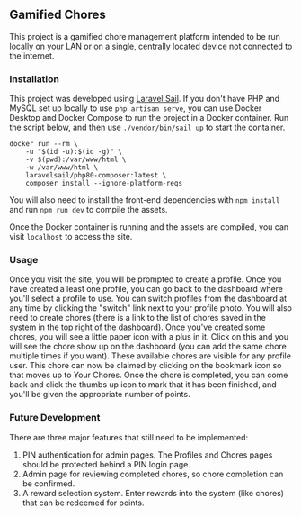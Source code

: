 ## Gamified Chores

This project is a gamified chore management platform intended to be run locally on your LAN
or on a single, centrally located device not connected to the internet.

### Installation

This project was developed using [Laravel Sail](https://laravel.com/docs/8.x/sail).
If you don't have PHP and MySQL set up locally to use `php artisan serve`, you can
use Docker Desktop and Docker Compose to run the project in a Docker container. Run
the script below, and then use `./vendor/bin/sail up` to start the container.

```
docker run --rm \
    -u "$(id -u):$(id -g)" \
    -v $(pwd):/var/www/html \
    -w /var/www/html \
    laravelsail/php80-composer:latest \
    composer install --ignore-platform-reqs
```

You will also need to install the front-end dependencies with `npm install` and
run `npm run dev` to compile the assets.

Once the Docker container is running and the assets are compiled, you can visit
`localhost` to access the site.

### Usage

Once you visit the site, you will be prompted to create a profile. Once you have
created a least one profile, you can go back to the dashboard where you'll select
a profile to use. You can switch profiles from the dashboard at any time by clicking
the "switch" link next to your profile photo. You will also need to create chores
(there is a link to the list of chores saved in the system in the top right of the
dashboard). Once you've created some chores, you will see a little paper icon with a
plus in it. Click on this and you will see the chore show up on the dashboard (you
can add the same chore multiple times if you want). These available chores are
visible for any profile user. This chore can now be claimed by clicking on the
bookmark icon so that moves up to Your Chores. Once the chore is completed, you can
come back and click the thumbs up icon to mark that it has been finished, and you'll
be given the appropriate number of points.

### Future Development

There are three major features that still need to be implemented:

1. PIN authentication for admin pages. The Profiles and Chores pages should be protected behind a PIN login page.
2. Admin page for reviewing completed chores, so chore completion can be confirmed.
3. A reward selection system. Enter rewards into the system (like chores) that can be redeemed for points.

